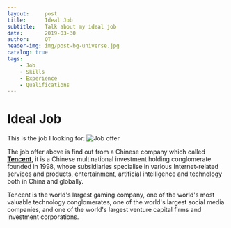 ```yaml
---
layout:     post
title:      Ideal Job
subtitle:   Talk about my ideal job
date:       2019-03-30
author:     QT
header-img: img/post-bg-universe.jpg
catalog: true
tags:
    - Job
    - Skills
    - Experience 
    - Qualifications
---
```



# Ideal Job

This is the job I looking for:
![Job offer]( )

The job offer above is find out from a Chinese company which called [**Tencent**](https://join.qq.com/post.php?post=103&pid=1), it is a Chinese multinational investment holding conglomerate founded in 1998, whose subsidiaries specialise in various Internet-related services and products, entertainment, artificial intelligence and technology both in China and globally. 

Tencent is the world's largest gaming company, one of the world's most valuable technology conglomerates, one of the world's largest social media companies, and one of the world's largest venture capital firms and investment corporations.
